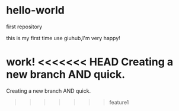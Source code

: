 # hello-world
first repository

this is my first time use giuhub,I'm very happy!

work!
<<<<<<< HEAD
Creating a new branch AND quick.
=======
Creating a new branch AND quick.
>>>>>>> feature1
